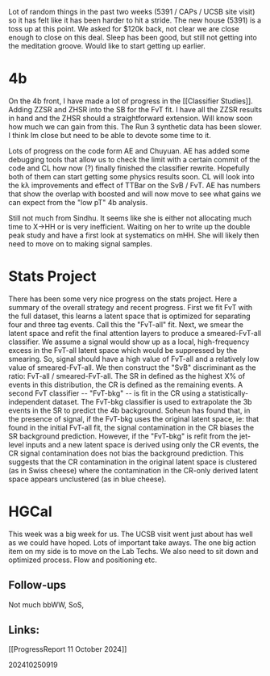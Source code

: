 
Lot of random things in the past two weeks (5391 / CAPs / UCSB site visit) so it has felt like it has been harder to hit a stride. The new house (5391) is a toss up at this point. We asked for $120k back, not clear we are close enough to close on this deal. Sleep has been good, but still not getting into the meditation groove.  Would like to start getting up earlier. 

# 4b
On the 4b front, I have made a lot of progress in the [[Classifier Studies]].  Adding ZZSR and ZHSR into the SB for the FvT fit.  I have all the ZZSR results in hand and the ZHSR should a straightforward extension. Will know soon how much we can gain from this. The Run 3 synthetic data has been slower. I think Im close but need to be able to devote some time to it. 

Lots of progress on the code form AE and Chuyuan.  AE has added some debugging tools that allow us to check the limit with a certain commit of the code and CL how now (?) finally finished the classifier rewrite. Hopefully both of them can start getting some physics results soon. CL will look into the kλ improvements and effect of TTBar on the SvB / FvT.  AE has numbers that show the overlap with boosted and will now move to see what gains we can expect from the "low pT" 4b analysis. 

Still not much from Sindhu. It seems like she is either not allocating much time to X→HH or is very inefficient. Waiting on her to write up the double peak study and have a first look at systematics on mHH. She will likely then need to move on to making signal samples. 

# Stats Project
There has been some very nice progress on the stats project. Here a summary of the overall strategy and recent progress. First we fit FvT with the full dataset, this learns a latent space that is optimized for separating four and three tag events. Call this the "FvT-all" fit. Next, we smear the latent space and refit the final attention layers to produce a smeared-FvT-all classifier.  We assume a signal would show up as a local, high-frequency excess in the FvT-all latent space which would be suppressed by the smearing. So, signal should have a high value of FvT-all and a relatively low value of smeared-FvT-all. We then construct the "SvB" discriminant as the ratio:  FvT-all / smeared-FvT-all.  The SR in defined as the highest X% of events in this distribution, the CR is defined as the remaining events. A second FvT classifier -- "FvT-bkg" -- is fit in the CR using a statistically-independent dataset. The FvT-bkg classifier is used to extrapolate the 3b events in the SR to predict the 4b background. Soheun has found that, in the presence of signal,  if the FvT-bkg uses the original latent space, ie: that found in the initial FvT-all fit, the signal contamination in the CR biases the SR background prediction.  However, if the "FvT-bkg" is refit from the jet-level inputs and a new latent space is derived using only the CR events, the CR signal contamination does not bias the background prediction. This suggests that the CR contamination in the original latent space is clustered (as in Swiss cheese) where the contamination in the CR-only derived latent space appears unclustered (as in blue cheese). 

# HGCal
This week was a big week for us. The UCSB visit went just about has well as we could have hoped.  Lots of important take aways.  The one big action item on my side is to move on the Lab Techs. We also need to sit down and optimized process. Flow and positioning etc. 


## Follow-ups

Not much bbWW, SoS, 

## Links: 

[[ProgressReport 11 October 2024]]


202410250919
